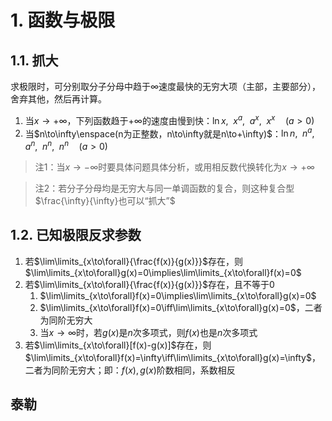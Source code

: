 # 1. 函数与极限
## 1.1. 抓大
求极限时，可分别取分子分母中趋于$\infty$速度最快的无穷大项（主部，主要部分），舍弃其他，然后再计算。  
1. 当$x\to+\infty$，下列函数趋于$+\infty$的速度由慢到快：$\ln x,\enspace x^a,\enspace a^x,\enspace x^x\quad(a>0)$  
2. 当$n\to\infty\enspace(n为正整数，n\to\infty就是n\to+\infty)$：$\ln n,\enspace n^a,\enspace a^n,\enspace n^n,\enspace n^n\quad(a>0)$  
> 注1：当$x\to-\infty$时要具体问题具体分析，或用相反数代换转化为$x\to+\infty$  
 
> 注2：若分子分母均是无穷大与同一单调函数的复合，则这种复合型$\frac{\infty}{\infty}也可以“抓大”$  
## 1.2. 已知极限反求参数
1. 若$\lim\limits_{x\to\forall}{\frac{f(x)}{g(x)}}$存在，则$\lim\limits_{x\to\forall}g(x)=0\implies\lim\limits_{x\to\forall}f(x)=0$
2. 若$\lim\limits_{x\to\forall}{\frac{f(x)}{g(x)}}$存在，且不等于0
   1. $\lim\limits_{x\to\forall}f(x)=0\implies\lim\limits_{x\to\forall}g(x)=0$
   2. $\lim\limits_{x\to\forall}f(x)=0\iff\lim\limits_{x\to\forall}g(x)=0$，二者为同阶无穷大  
   3. 当$x\to\infty$时，若$g(x)$是$n$次多项式，则$f(x)$也是$n$次多项式  
3. 若$\lim\limits_{x\to\forall}[f(x)-g(x)]$存在，则$\lim\limits_{x\to\forall}f(x)=\infty\iff\lim\limits_{x\to\forall}g(x)=\infty$，二者为同阶无穷大；即：$f(x),g(x)$阶数相同，系数相反
## 泰勒